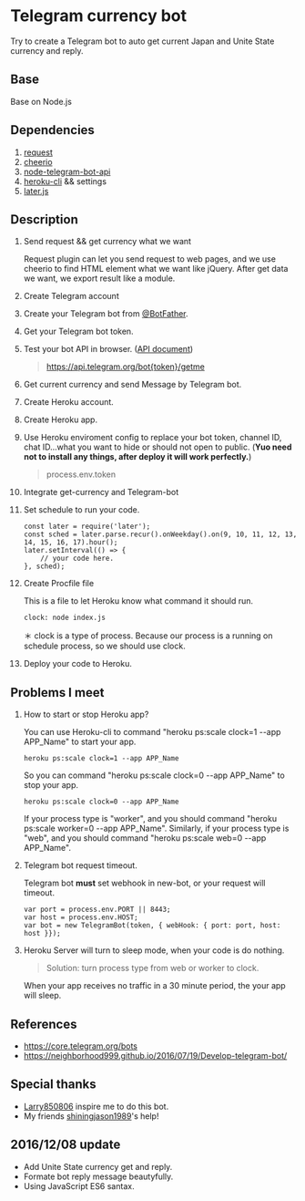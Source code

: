 # Telegram currency bot

Try to create a Telegram bot to auto get current Japan and Unite State currency and reply.

## Base

Base on Node.js

## Dependencies

1. [request](https://github.com/request/request)
2. [cheerio](https://github.com/cheeriojs/cheerio)
3. [node-telegram-bot-api](https://github.com/yagop/node-telegram-bot-api)
4. [heroku-cli](https://github.com/heroku/cli) && settings
5. [later.js](http://bunkat.github.io/later/index.html)

## Description

1. Send request && get currency what we want

    Request plugin can let you send request to web pages, and we use cheerio to find HTML element what we want like jQuery. After get data we want, we export result like a module.

2. Create Telegram account
3. Create your Telegram bot from [@BotFather](https://telegram.me/BotFather).
4. Get your Telegram bot token.
5. Test your bot API in browser. ([API document](https://core.telegram.org/bots/api/))

    > https://api.telegram.org/bot{token}/getme

6. Get current currency and send Message by Telegram bot.
7. Create Heroku account.
8. Create Heroku app.
9. Use Heroku enviroment config to replace your bot token, channel ID, chat ID...what you want to hide or should not open to public. (**Yuo need not to install any things, after deploy it will work perfectly.**)

    > process.env.token

10. Integrate get-currency and Telegram-bot
11. Set schedule to run your code.

    ```
    const later = require('later');
    const sched = later.parse.recur().onWeekday().on(9, 10, 11, 12, 13, 14, 15, 16, 17).hour();
    later.setInterval(() => {
        // your code here.
    }, sched);
    ```

12. Create Procfile file 

    This is a file to let Heroku know what command it should run.

    ```
    clock: node index.js
    ```

    ＊ clock is a type of process. Because our process is a running on schedule process, so we should use clock.

11. Deploy your code to Heroku.

## Problems I meet

1. How to start or stop Heroku app?

    You can use Heroku-cli to command "heroku ps:scale clock=1 --app APP_Name" to start your app.

    ```
    heroku ps:scale clock=1 --app APP_Name
    ```

    So you can command "heroku ps:scale clock=0 --app APP_Name" to stop your app.

    ```
    heroku ps:scale clock=0 --app APP_Name
    ```

    If your process type is "worker", and you should command "heroku ps:scale worker=0 --app APP_Name".
    Similarly, if your process type is "web", and you should command "heroku ps:scale web=0 --app APP_Name".

2. Telegram bot request timeout.

    Telegram bot **must** set webhook in new-bot, or your request will timeout.

    ```
    var port = process.env.PORT || 8443;
    var host = process.env.HOST;
    var bot = new TelegramBot(token, { webHook: { port: port, host: host }});
    ```

3. Heroku Server will turn to sleep mode, when your code is do nothing.

    > Solution: turn process type from web or worker to clock.

    When your app receives no traffic in a 30 minute period, the your app will sleep.


## References

* https://core.telegram.org/bots
* https://neighborhood999.github.io/2016/07/19/Develop-telegram-bot/

## Special thanks

* [Larry850806](https://github.com/Larry850806) inspire me to do this bot.
* My friends [shiningjason1989](https://github.com/shiningjason1989)'s help!

## 2016/12/08 update

* Add Unite State currency get and reply.
* Formate bot reply message beautyfully. 
* Using JavaScript ES6 santax.